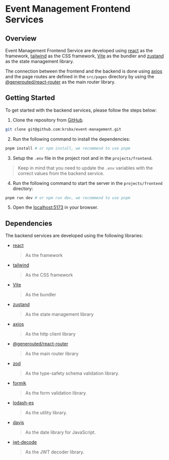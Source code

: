 # Event Management Frontend Services

## Overview

Event Management Frontend Service are developed using [react](https://reactjs.org/) as the framework, [tailwind](https://tailwindcss.com/) as the CSS framework, [Vite](https://vitejs.dev/) as the bundler and [zustand](https://github.com/pmndrs/zustand) as the state management library.

The connection between the frontend and the backend is done using [axios](https://github.com/axios/axios) and the page routes are defined in the `src/pages` directory by using the [@generouted/react-router](https://github.com/generouted/react-router) as the main router library.

## Getting Started

To get started with the backend services, please follow the steps below:

1. Clone the repository from [GitHub](https://github.com/krsbx/event-management).

```bash
git clone git@github.com:krsbx/event-management.git
```

2. Run the following command to install the dependencies:

```bash
pnpm install # or npm install, we recommend to use pnpm
```

3. Setup the `.env` file in the project root and in the `projects/frontend`.

> Keep in mind that you need to update the `.env` variables with the correct values from the backend service.

4. Run the following command to start the server in the `projects/frontend` directory:

```bash
pnpm run dev # or npm run dev, we recommend to use pnpm
```

5. Open the [localhost:5173](http://localhost:5173) in your browser.

## Dependencies

The backend services are developed using the following libraries:

- [react](https://reactjs.org/)

  > As the framework

- [tailwind](https://tailwindcss.com/)

  > As the CSS framework

- [Vite](https://vitejs.dev/)

  > As the bundler

- [zustand](https://github.com/pmndrs/zustand)

  > As the state management library

- [axios](https://github.com/axios/axios)

  > As the http client library

- [@generouted/react-router](https://github.com/generouted/react-router)

  > As the main router library

- [zod](https://github.com/colinhacks/zod)

  > As the type-safety schema validation library.

- [formik](https://github.com/formium/formik)

  > As the form validation library.

- [lodash-es](https://github.com/lodash/lodash)

  > As the utility library.

- [dayjs](https://github.com/iamkun/dayjs)

  > As the date library for JavaScript.

- [jwt-decode](https://github.com/auth0/jwt-decode)

  > As the JWT decoder library.
